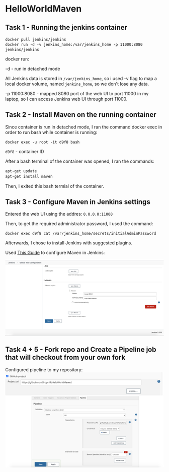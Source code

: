 # HelloWorldMaven
## Task 1 - Running the jenkins container
```zhs
docker pull jenkins/jenkins
docker run -d -v jenkins_home:/var/jenkins_home -p 11000:8080 jenkins/jenkins
```
docker run:

-d - run in detached mode

All Jenkins data is stored in `/var/jenkins_home`, so i used -v flag to map a local docker volume, named `jenkins_home`, so we don't lose any data.

-p 11000:8080 - mapped 8080 port of the web UI to port 11000 in my laptop, so I can access Jenkins web UI through port 11000.

## Task 2 - Install Maven on the running container
Since container is run in detached mode, I ran the command docker exec in order to run bash while container is running:
```zhs
docker exec -u root -it d9f8 bash
```
`d9f8` - container ID

After a bash terminal of the container was opened, I ran the commands:
```bash
apt-get update
apt-get install maven
```
Then, I exited this bash termial of the container.

## Task 3 - Configure Maven in Jenkins settings
Entered the web UI using the addres: `0.0.0.0:11000`

Then, to get the required administrator password, I used the command:
```zhs
docker exec d9f8 cat /var/jenkins_home/secrets/initialAdminPassword
```

Afterwards, I chose to install Jenkins with suggested plugins.

Used [This Guide](https://www.tutorialspoint.com/jenkins/jenkins_maven_setup.htm) to configure Maven in Jenkins:

![MavenSetup](MavenSetup.png)

## Task 4 + 5 - Fork repo and Create a Pipeline job that will checkout from your own fork
Configured pipeline to my repository:
![pipeconf1](pipeconf1.png)
![pipeconf2](pipeconf2.png)
